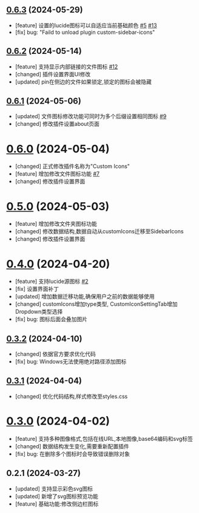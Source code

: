 ## [0.6.3](https://github.com/RavenHogWarts/obsidian-custom-icons/compare/0.6.2...0.6.3) (2024-05-29)
- [feature] 设置的lucide图标可以自适应当前基础颜色 [#5](https://github.com/RavenHogWarts/obsidian-custom-icons/issues/5) [#13](https://github.com/RavenHogWarts/obsidian-custom-icons/issues/13)
- [fix] bug: "Faild to unload plugin custom-sidebar-icons"

## [0.6.2](https://github.com/RavenHogWarts/obsidian-custom-icons/compare/0.6.1...0.6.2) (2024-05-14)
- [feature] 支持显示内部链接的文件图标 [#12](https://github.com/RavenHogWarts/obsidian-custom-icons/issues/12)
- [changed] 插件设置界面UI修改
- [updated] pin在侧边的文件如果锁定,锁定的图标会被隐藏

## [0.6.1](https://github.com/RavenHogWarts/obsidian-custom-icons/compare/0.6.0...0.6.1) (2024-05-06)
- [updated] 文件图标修改功能可同时为多个后缀设置相同图标 [#9](https://github.com/RavenHogWarts/obsidian-custom-icons/issues/9)
- [changed] 修改插件设置about页面

# [0.6.0](https://github.com/RavenHogWarts/obsidian-custom-icons/compare/0.5.0...0.6.0) (2024-05-04)
- [changed] 正式修改插件名称为"Custom Icons"
- [feature] 增加修改文件图标功能 [#7](https://github.com/RavenHogWarts/obsidian-custom-icons/issues/7)
- [changed] 修改插件设置界面

# [0.5.0](https://github.com/RavenHogWarts/obsidian-custom-icons/compare/0.4.0...0.5.0) (2024-05-03)
- [feature] 增加修改文件夹图标功能
- [changed] 修改数据结构,数据自动从customIcons迁移至SidebarIcons
- [changed] 修改插件设置界面

# [0.4.0](https://github.com/RavenHogWarts/obsidian-custom-icons/compare/0.3.2...0.4.0) (2024-04-20)
- [feature] 支持lucide源图标 [#2](https://github.com/RavenHogWarts/obsidian-custom-icons/issues/2)
- [fix] 设置界面补丁
- [updated] 增加数据迁移功能,确保用户之前的数据能够使用
- [changed] customIcons增加type类型, CustomIconSettingTab增加Dropdown类型选择
- [fix] bug: 图标后面会叠加图片

## [0.3.2](https://github.com/RavenHogWarts/obsidian-custom-icons/compare/0.3.1...0.3.2) (2024-04-10)
- [changed] 依据官方要求优化代码
- [fix] bug: Windows无法使用绝对路径添加图标

## [0.3.1](https://github.com/RavenHogWarts/obsidian-custom-icons/compare/0.3.0...0.3.1) (2024-04-04)
- [changed] 优化代码结构,样式修改至styles.css

# [0.3.0](https://github.com/RavenHogWarts/obsidian-custom-icons/compare/0.2.1...0.3.0) (2024-04-02)
- [feature] 支持多种图像格式,包括在线URL,本地图像,base64编码和svg标签
- [changed] 数据结构发生变化,需要重新配置插件
- [fix] bug: 在删除多个图标时会导致错误删除对象

## 0.2.1 (2024-03-27)
- [updated] 支持显示彩色svg图标
- [updated] 新增了svg图标预览功能
- [feature] 基础功能:修改侧边栏图标
